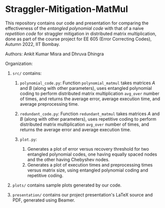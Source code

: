 # Straggler-Mitigation-MatMul
This repository contains our code and presentation for comparing the effectiveness of the <i>entangled polynomial code</i> with that of a naive <i>repetition code</i> for straggler mitigation in distributed matrix multiplication, done as part of the course project for EE 605 (Error Correcting Codes), Autumn 2022, IIT Bombay.

Authors: Ankit Kumar Misra and Dhruva Dhingra

Organization:
1. `src/` contains:

    1. `polynomial_code.py`: Function `polynomial_matmul` takes matrices $A$ and $B$ (along with other parameters), uses entangled polynomial coding to perform distributed matrix multiplication `avg_over` number of times, and returns the average error, average execution time, and average preprocessing time.
    2. `redundant_code.py`: Function `redundant_matmul` takes matrices $A$ and $B$ (along with other parameters), uses repetitive coding to perform distributed matrix multiplication `avg_over` number of times, and returns the average error and average execution time.
    3. `plot.py`:
    
        1. Generates a plot of error versus recovery threshold for two entangled polynomial codes, one having equally spaced nodes and the other having Chebyshev nodes.
        2. Generates a plot of execution times and preprocessing times versus matrix size, using entangled polynomial coding and repetitive coding.

2. `plots/` contains sample plots generated by our code.
3. `presentation/` contains our project presentation's LaTeX source and PDF, generated using Beamer.
